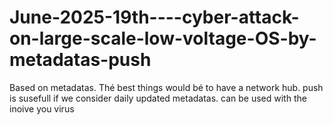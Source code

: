 # June-2025-19th----cyber-attack-on-large-scale-low-voltage-OS-by-metadatas-push
Based on metadatas. Thé best things would bé to have a network hub.
push is susefull if we consider daily updated metadatas. can be used with the inoive you virus 

